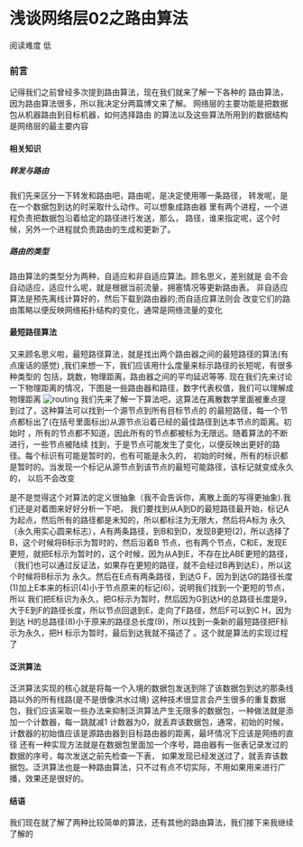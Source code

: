 # 浅谈网络层02之路由算法
阅读难度 低
### 前言
记得我们之前曾经多次提到路由算法，现在我们就来了解一下各种的
路由算法，因为路由算法很多，所以我决定分两篇博文来了解。
网络层的主要功能是把数据包从机器路由到目标机器，如何选择路由
的算法以及这些算法所用到的数据结构是网络层的最主要内容
#### 相关知识
##### 转发与路由
我们先来区分一下转发和路由吧，路由呢，是决定使用哪一条路径，
转发呢，是在一个数据包到达的时采取什么动作。可以想象成路由器
里有两个进程，一个进程负责把数据包沿着给定的路径进行发送，那么，
路径，谁来指定呢，这个时候，另外一个进程就负责路由的生成和更新了。
##### 路由的类型
路由算法的类型分为两种，自适应和非自适应算法。顾名思义，差别就是
会不会自动适应，适应什么呢，就是根据当前流量，拥塞情况等更新路由表。
非自适应算法是预先离线计算好的，然后下载到路由器的;而自适应算法则会
改变它们的路由策略以便反映网络拓扑结构的变化，通常是网络流量的变化
#### 最短路径算法
又来顾名思义啦，最短路径算法，就是找出两个路由器之间的最短路径的算法(有点废话的感觉)
,我们来想一下，我们应该用什么度量来标示路径的长短呢，有很多种类型的
包括，跳数，物理距离，路由器之间的平均延迟等等.
现在我们先来讨论一下物理距离的情况，下图是一些路由器和路径，数字代表权值，我们可以理解成物理距离
![routing](https://github.com/SeaHub/BlogOfComputerNetwork/blob/master/res/routing.png)
我们先来了解一下算法吧，这算法在离散数学里面被重点提到过了，这种算法可以找到一个源节点到所有目标节点的
的最短路径，每一个节点都标出了(在括号里面标出)从源节点沿着已经的最佳路径到达本节点的距离。初始时
，所有的节点都不知道，因此所有的节点都被标为无限远。随着算法的不断进行，一些节点被陆续
找到，于是节点可能发生了变化，以便反映出更好的路径。每个标识有可能是暂时的，也有可能是永久的，
初始的时候，所有的标识都是暂时的。当发现一个标记从源节点到该节点的最短可能路径，该标记就变成永久的，
以后不会改变

是不是觉得这个对算法的定义很抽象（我不会告诉你，离散上面的写得更抽象).我们还是对着图来好好分析一下吧，
我们要找到从A到D的最短路径最开始，标记A为起点，然后所有的路径都是未知的，所以都标注为无限大，然后将A标为
永久（永久用实心圆来标志），A有两条路径，到B和到D，发现B更短(2)，所以选择了B，这个时候将B标示为暂时的，然后沿着B
节点，也有两个节点，C和E，发现E更短，就把E标示为暂时的，这个时候，因为从A到E，不存在比ABE更短的路径，（我们也可以通过反证法，如果存在更短的路径，就不会经过B再到达E），所以这个时候将B标示为
永久。然后在E点有两条路径，到达G F，因为到达G的路径长度(1)加上E本来的标识(4)小于节点原来的标记(6)，说明我们找到一个更短的节点，所以
我们把E标识为永久，把G标示为暂时，然后因为G到达H的总路径长度是9，大于E到F的路径长度，所以节点回退到E，走向了F路径，然后F可以到C H，因为到达
H的总路径(8)小于原来的路径总长度(9)，所以找到一条新的最短路径把F标示为永久，把H 标示为暂时，最后到达我就不描述了
。这个就是算法的实现过程了

#### 泛洪算法
泛洪算法实现的核心就是将每一个入境的数据包发送到除了该数据包到达的那条线路以外的所有线路(是不是很像洪水过境)
这种技术很显言会产生很多的重复数据包，我们应该采取一些办法来抑制泛洪算法产生无限多的数据包，一种做法就是添加一个计数器，每一跳就减1
计数器为0，就丢弃该数据包，通常，初始的时候，计数器的初始值应该是源路由器到目标路由器的距离，最坏情况下应该是网络的直径
还有一种实现方法就是在数据包里面加一个序号，路由器有一张表记录发过的数据的序号，每次发送之前先检查一下表，
如果发现已经发送过了，就丢弃该数据包。泛洪算法也是一种路由算法，只不过有点不切实际，不用如果用来进行广播，效果还是很好的。
#### 结语
我们现在就了解了两种比较简单的算法，还有其他的路由算法，我们接下来我继续了解的
